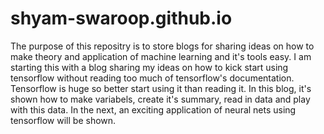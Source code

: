 # shyam-swaroop.github.io
The purpose of this repositry is to store blogs for sharing ideas on how to make theory and application of machine learning and it's tools easy. I am starting this with a blog sharing my ideas on how to kick start using tensorflow without reading too much of tensorflow's documentation. Tensorflow is huge so better start using it than reading it. In this blog, it's shown how to make variabels, create it's summary, read in data and play with this data. In the next, an exciting application of neural nets using tensorflow will be shown.
